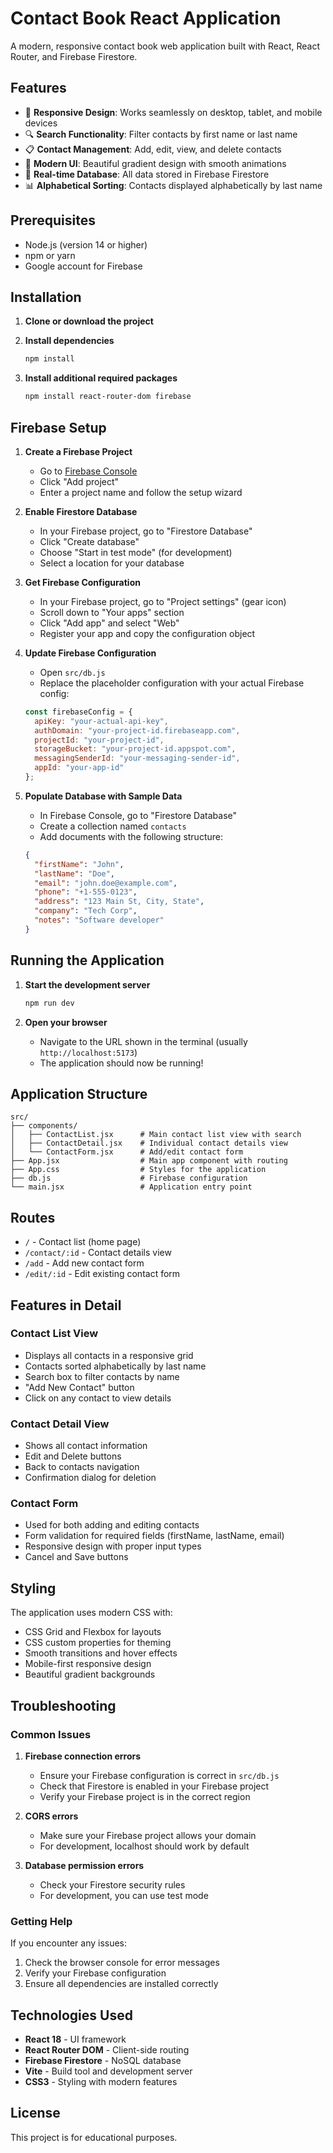 # Contact Book React Application

A modern, responsive contact book web application built with React, React Router, and Firebase Firestore.

## Features

- 📱 **Responsive Design**: Works seamlessly on desktop, tablet, and mobile devices
- 🔍 **Search Functionality**: Filter contacts by first name or last name
- 📋 **Contact Management**: Add, edit, view, and delete contacts
- 🎨 **Modern UI**: Beautiful gradient design with smooth animations
- 🔄 **Real-time Database**: All data stored in Firebase Firestore
- 📊 **Alphabetical Sorting**: Contacts displayed alphabetically by last name

## Prerequisites

- Node.js (version 14 or higher)
- npm or yarn
- Google account for Firebase

## Installation

1. **Clone or download the project**

2. **Install dependencies**
   ```bash
   npm install
   ```

3. **Install additional required packages**
   ```bash
   npm install react-router-dom firebase
   ```

## Firebase Setup

1. **Create a Firebase Project**
   - Go to [Firebase Console](https://console.firebase.google.com/)
   - Click "Add project"
   - Enter a project name and follow the setup wizard

2. **Enable Firestore Database**
   - In your Firebase project, go to "Firestore Database"
   - Click "Create database"
   - Choose "Start in test mode" (for development)
   - Select a location for your database

3. **Get Firebase Configuration**
   - In your Firebase project, go to "Project settings" (gear icon)
   - Scroll down to "Your apps" section
   - Click "Add app" and select "Web"
   - Register your app and copy the configuration object

4. **Update Firebase Configuration**
   - Open `src/db.js`
   - Replace the placeholder configuration with your actual Firebase config:
   ```javascript
   const firebaseConfig = {
     apiKey: "your-actual-api-key",
     authDomain: "your-project-id.firebaseapp.com",
     projectId: "your-project-id",
     storageBucket: "your-project-id.appspot.com",
     messagingSenderId: "your-messaging-sender-id",
     appId: "your-app-id"
   };
   ```

5. **Populate Database with Sample Data**
   - In Firebase Console, go to "Firestore Database"
   - Create a collection named `contacts`
   - Add documents with the following structure:
   ```json
   {
     "firstName": "John",
     "lastName": "Doe",
     "email": "john.doe@example.com",
     "phone": "+1-555-0123",
     "address": "123 Main St, City, State",
     "company": "Tech Corp",
     "notes": "Software developer"
   }
   ```

## Running the Application

1. **Start the development server**
   ```bash
   npm run dev
   ```

2. **Open your browser**
   - Navigate to the URL shown in the terminal (usually `http://localhost:5173`)
   - The application should now be running!

## Application Structure

```
src/
├── components/
│   ├── ContactList.jsx      # Main contact list view with search
│   ├── ContactDetail.jsx    # Individual contact details view
│   └── ContactForm.jsx      # Add/edit contact form
├── App.jsx                  # Main app component with routing
├── App.css                  # Styles for the application
├── db.js                    # Firebase configuration
└── main.jsx                 # Application entry point
```

## Routes

- `/` - Contact list (home page)
- `/contact/:id` - Contact details view
- `/add` - Add new contact form
- `/edit/:id` - Edit existing contact form

## Features in Detail

### Contact List View
- Displays all contacts in a responsive grid
- Contacts sorted alphabetically by last name
- Search box to filter contacts by name
- "Add New Contact" button
- Click on any contact to view details

### Contact Detail View
- Shows all contact information
- Edit and Delete buttons
- Back to contacts navigation
- Confirmation dialog for deletion

### Contact Form
- Used for both adding and editing contacts
- Form validation for required fields (firstName, lastName, email)
- Responsive design with proper input types
- Cancel and Save buttons

## Styling

The application uses modern CSS with:
- CSS Grid and Flexbox for layouts
- CSS custom properties for theming
- Smooth transitions and hover effects
- Mobile-first responsive design
- Beautiful gradient backgrounds

## Troubleshooting

### Common Issues

1. **Firebase connection errors**
   - Ensure your Firebase configuration is correct in `src/db.js`
   - Check that Firestore is enabled in your Firebase project
   - Verify your Firebase project is in the correct region

2. **CORS errors**
   - Make sure your Firebase project allows your domain
   - For development, localhost should work by default

3. **Database permission errors**
   - Check your Firestore security rules
   - For development, you can use test mode

### Getting Help

If you encounter any issues:
1. Check the browser console for error messages
2. Verify your Firebase configuration
3. Ensure all dependencies are installed correctly

## Technologies Used

- **React 18** - UI framework
- **React Router DOM** - Client-side routing
- **Firebase Firestore** - NoSQL database
- **Vite** - Build tool and development server
- **CSS3** - Styling with modern features

## License

This project is for educational purposes.